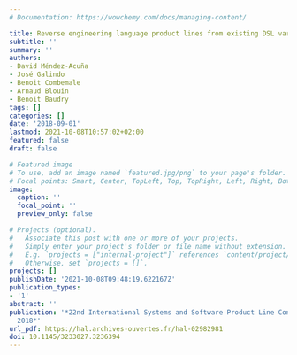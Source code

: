 ```yaml
---
# Documentation: https://wowchemy.com/docs/managing-content/

title: Reverse engineering language product lines from existing DSL variants
subtitle: ''
summary: ''
authors:
- David Méndez-Acuña
- José Galindo
- Benoit Combemale
- Arnaud Blouin
- Benoit Baudry
tags: []
categories: []
date: '2018-09-01'
lastmod: 2021-10-08T10:57:02+02:00
featured: false
draft: false

# Featured image
# To use, add an image named `featured.jpg/png` to your page's folder.
# Focal points: Smart, Center, TopLeft, Top, TopRight, Left, Right, BottomLeft, Bottom, BottomRight.
image:
  caption: ''
  focal_point: ''
  preview_only: false

# Projects (optional).
#   Associate this post with one or more of your projects.
#   Simply enter your project's folder or file name without extension.
#   E.g. `projects = ["internal-project"]` references `content/project/deep-learning/index.md`.
#   Otherwise, set `projects = []`.
projects: []
publishDate: '2021-10-08T09:48:19.622167Z'
publication_types:
- '1'
abstract: ''
publication: '*22nd International Systems and Software Product Line Conference - SPLC
  2018*'
url_pdf: https://hal.archives-ouvertes.fr/hal-02982981
doi: 10.1145/3233027.3236394
---
```

